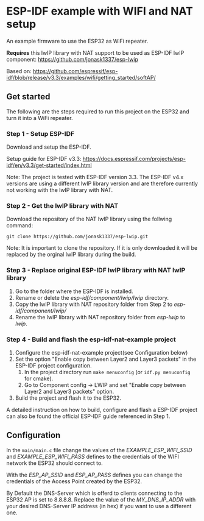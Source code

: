# ESP-IDF example with WIFI and NAT setup

An example firmware to use the ESP32 as WiFi repeater.

**Requires** this lwIP library with NAT support to be used as ESP-IDF lwIP component: https://github.com/jonask1337/esp-lwip

Based on: https://github.com/espressif/esp-idf/blob/release/v3.3/examples/wifi/getting_started/softAP/

## Get started
The following are the steps required to run this project on the ESP32 and turn it into a WiFi repeater.
### Step 1 - Setup ESP-IDF
Download and setup the ESP-IDF.

Setup guide for ESP-IDF v3.3: https://docs.espressif.com/projects/esp-idf/en/v3.3/get-started/index.html

Note: The project is tested with ESP-IDF version 3.3. The ESP-IDF v4.x versions are using a different lwIP library version and are therefore currently not working with the lwIP library with NAT.

### Step 2 - Get the lwIP library with NAT
Download the repository of the NAT lwIP library using the follwing command:

`git clone https://github.com/jonask1337/esp-lwip.git`

Note: It is important to clone the repository. If it is only downloaded it will be replaced by the orginal lwIP library during the build.

### Step 3 - Replace original ESP-IDF lwIP library with NAT lwIP library
1. Go to the folder where the ESP-IDF is installed.
2. Rename or delete the *esp-idf/component/lwip/lwip* directory.
3. Copy the lwIP library with NAT repository folder from Step 2 to *esp-idf/component/lwip/*
4. Rename the lwIP library with NAT repository folder from *esp-lwip* to *lwip*.

### Step 4 - Build and flash the esp-idf-nat-example project
1. Configure the esp-idf-nat-example project(see Configuration below)
2. Set the option "Enable copy between Layer2 and Layer3 packets" in the ESP-IDF project configuration.
    1. In the project directory run `make menuconfig` (or `idf.py menuconfig` for cmake).
    2. Go to Component config -> LWIP and set "Enable copy between Layer2 and Layer3 packets" option.
3. Build the project and flash it to the ESP32.

A detailed instruction on how to build, configure and flash a ESP-IDF project can also be found the official ESP-IDF guide referenced in Step 1.

## Configuration

In the `main/main.c` file change the values of the *EXAMPLE_ESP_WIFI_SSID* and *EXAMPLE_ESP_WIFI_PASS* defines to the credentials
of the WIFI network the ESP32 should connect to.

With the *ESP_AP_SSID* and *ESP_AP_PASS* defines you can change the credentials of the Access Point created by the ESP32.

By Default the DNS-Server which is offerd to clients connecting to the ESP32 AP is set to 8.8.8.8.
Replace the value of the *MY_DNS_IP_ADDR* with your desired DNS-Server IP address (in hex) if you want to use a different one.


